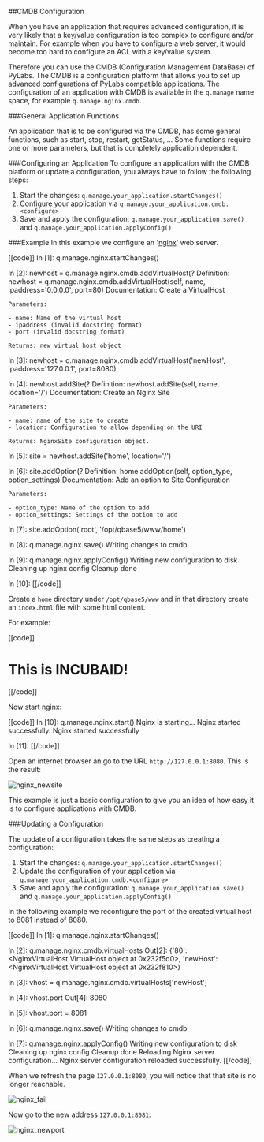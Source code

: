 [nginx]: http://wiki.nginx.org
[imgNginxNewsite]: images/images50/pylabs/nginx_newsite.png
[imgNginxFail]: images/images50/pylabs/nginx_fail.png
[imgNginxNewport]: images/images50/pylabs/nginx_newport.png


##CMDB Configuration

When you have an application that requires advanced configuration, it is very likely that a key/value configuration is too complex to configure and/or maintain. 
For example when you have to configure a web server, it would become too hard to configure an ACL with a key/value system.

Therefore you can use the CMDB (Configuration Management DataBase) of PyLabs. The CMDB is a configuration platform that allows you to set up advanced configurations of PyLabs compatible applications.
The configuration of an application with CMDB is available in the `q.manage` name space, for example `q.manage.nginx.cmdb`.


###General Application Functions

An application that is to be configured via the CMDB, has some general functions, such as start, stop, restart, getStatus, ... 
Some functions require one or more parameters, but that is completely application dependent.


###Configuring an Application
To configure an application with the CMDB platform or update a configuration, you always have to follow the following steps:

1. Start the changes: `q.manage.your_application.startChanges()`
2. Configure your application via `q.manage.your_application.cmdb.<configure>`
3. Save and apply the configuration: `q.manage.your_application.save()` and `q.manage.your_application.applyConfig()`


###Example
In this example we configure an '[nginx][]' web server.

[[code]]
In [1]: q.manage.nginx.startChanges()

In [2]: newhost = q.manage.nginx.cmdb.addVirtualHost(?
Definition: newhost = q.manage.nginx.cmdb.addVirtualHost(self, name, ipaddress='0.0.0.0', port=80)
Documentation:
    Create a VirtualHost
    
    
    Parameters:
    
    - name: Name of the virtual host
    - ipaddress (invalid docstring format)
    - port (invalid docstring format)
    
    Returns: new virtual host object


In [3]: newhost = q.manage.nginx.cmdb.addVirtualHost('newHost', ipaddress='127.0.0.1', port=8080)

In [4]: newhost.addSite(?
Definition: newhost.addSite(self, name, location='/')
Documentation:
    Create an Nginx Site
    
    
    Parameters:
    
    - name: name of the site to create
    - location: Configuration to allow depending on the URI
    
    Returns: NginxSite configuration object.


In [5]: site = newhost.addSite('home', location='/')

In [6]: site.addOption(?
Definition: home.addOption(self, option_type, option_settings)
Documentation:
    Add an option to Site Configuration
    
    
    Parameters:
    
    - option_type: Name of the option to add
    - option_settings: Settings of the option to add


In [7]: site.addOption('root', '/opt/qbase5/www/home')

In [8]: q.manage.nginx.save()
 Writing changes to cmdb

In [9]: q.manage.nginx.applyConfig()
 Writing new configuration to disk
 Cleaning up nginx config
 Cleanup done

In [10]: 
[[/code]]

Create a `home` directory under `/opt/qbase5/www` and in that directory create an `index.html` file with some html content.

For example:

[[code]]
<html>
    <h1>This is INCUBAID!</h1>
</html>
[[/code]]

Now start nginx:

[[code]]
In [10]: q.manage.nginx.start()
 Nginx is starting...
 Nginx started successfully.
 Nginx started successfully

In [11]:
[[/code]]

Open an internet browser an go to the URL `http://127.0.0.1:8080`. This is the result:

![nginx_newsite][imgNginxNewsite]

This example is just a basic configuration to give you an idea of how easy it is to configure applications with CMDB.


###Updating a Configuration

The update of a configuration takes the same steps as creating a configuration:

1. Start the changes: `q.manage.your_application.startChanges()`
2. Update the configuration of your application via `q.manage.your_application.cmdb.<configure>`
3. Save and apply the configuration: `q.manage.your_application.save()` and `q.manage.your_application.applyConfig()`

In the following example we reconfigure the port of the created virtual host to 8081 instead of 8080.

[[code]]
In [1]: q.manage.nginx.startChanges()

In [2]: q.manage.nginx.cmdb.virtualHosts
Out[2]: 
{'80': <NginxVirtualHost.VirtualHost object at 0x232f5d0>,
 'newHost': <NginxVirtualHost.VirtualHost object at 0x232f810>}

In [3]: vhost = q.manage.nginx.cmdb.virtualHosts['newHost']

In [4]: vhost.port
Out[4]: 8080

In [5]: vhost.port = 8081

In [6]: q.manage.nginx.save()
 Writing changes to cmdb

In [7]: q.manage.nginx.applyConfig()
 Writing new configuration to disk
 Cleaning up nginx config
 Cleanup done
 Reloading Nginx server configuration...
 Nginx server configuration reloaded successfully.
[[/code]]

When we refresh the page `127.0.0.1:8080`, you will notice that that site is no longer reachable.

![nginx_fail][imgNginxFail]

Now go to the new address `127.0.0.1:8081`:

![nginx_newport][imgNginxNewport]
